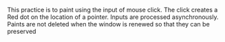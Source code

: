 This practice is to paint using the input of mouse click. The click creates a Red dot on the location of a pointer. Inputs are processed asynchronously. Paints are not deleted when the window is renewed so that they can be preserved
